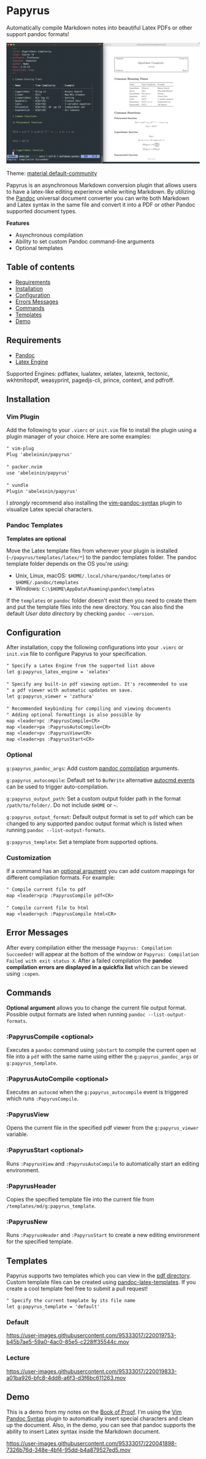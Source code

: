 # Papyrus

Automatically compile Markdown notes into beautiful Latex PDFs or other support pandoc formats!

![Screenshot example of Papyrus](https://github.com/abeleinin/papyrus/blob/main/examples/example.png?raw=true)

Theme: [material default-community](https://github.com/kaicataldo/material.vim)

Papyrus is an asynchronous Markdown conversion plugin that allows users to have a latex-like editing experience while writing Markdown. By utilizing the [Pandoc](https://pandoc.org/) universal document converter you can write both Markdown and Latex syntax in the same file and convert it into a PDF or other Pandoc supported document types.

**Features**

- Asynchronous compilation
- Ability to set custom Pandoc command-line arguments
- Optional templates

## Table of contents

- [Requirements](#requirements)
- [Installation](#installation)
- [Configuration](#configuration)
- [Errors Messages](#error-messages)
- [Commands](#commands)
- [Templates](#templates)
- [Demo](#demo)

## Requirements

- [Pandoc](https://pandoc.org/installing.html)
- [Latex Engine](https://pandoc.org/MANUAL.html#option--pdf-engine)

Supported Engines: pdflatex, lualatex, xelatex, latexmk, tectonic, wkhtmltopdf, weasyprint, pagedjs-cli, prince, context, and pdfroff.

## Installation

### Vim Plugin

Add the following to your `.vimrc` or `init.vim` file to install the plugin using a plugin manager of your choice. Here are some examples:

```vim
" vim-plug
Plug 'abeleinin/papyrus'

" packer.nvim
use 'abeleinin/papyrus'

" vundle
Plugin 'abeleinin/papyrus'
```

I *strongly* recommend also installing the [vim-pandoc-syntax](https://github.com/vim-pandoc/vim-pandoc-syntax) plugin to visualize Latex special characters.

### Pandoc Templates

**Templates are optional** 

Move the Latex template files from wherever your plugin is installed (`~/papyrus/templates/latex/*`) to the pandoc templates folder. The pandoc template folder depends on the OS you're using:

- Unix, Linux, macOS: `$HOME/.local/share/pandoc/templates` or `$HOME/.pandoc/templates`
- Windows: `C:\$HOME\AppData\Roaming\pandoc\templates`

If the `templates` or `pandoc` folder doesn't exist then you need to create them and put the template files into the new directory. You can also find the default *User data directory* by checking `pandoc --version`.

## Configuration

After installation, copy the following configurations into your `.vimrc` or `init.vim` file to configure Papyrus to your specification.

```vim
" Specify a Latex Engine from the supported list above
let g:papyrus_latex_engine = 'xelatex'

" Specify any built-in pdf viewing option. It's recommended to use 
" a pdf viewer with automatic updates on save.
let g:papyrus_viewer = 'zathura'

" Recommended keybinding for compiling and viewing documents
" Adding optional formattings is also possible by 
map <leader>pc :PapyrusCompile<CR>
map <leader>pa :PapyrusAutoCompile<CR>
map <leader>pv :PapyrusView<CR>
map <leader>ps :PapyrusStart<CR>
```

### Optional

`g:papyrus_pandoc_args`: Add custom [pandoc compilation](https://pandoc.org/MANUAL.html#general-writer-options) arguments.

`g:papyrus_autocompile`: Default set to `BufWrite` alternative [autocmd events](https://neovim.io/doc/user/autocmd.html#autocmd-events) can be used to trigger auto-compilation.

`g:papyrus_output_path`: Set a custom output folder path in the format `/path/to/folder/`. Do not include `$HOME` or `~`.

`g:papyrus_output_format`: Default output format is set to `pdf` which can be changed to any supported pandoc output format which is listed when running `pandoc --list-output-formats`.

`g:papyrus_template`: Set a template from supported options. 

### Customization 

If a command has an [optional argument](#commands) you can add custom mappings for different compilation formats. For example:

```vim
" Compile current file to pdf
map <leader>pcp :PapyrusCompile pdf<CR>

" Compile current file to html
map <leader>pch :PapyrusCompile html<CR>
```


## Error Messages

After every compilation either the message `Papyrus: Compilation Succeeded!` will appear at the bottom of the window or `Papyrus: Compilation Failed with exit status X`. After a failed compilation the **pandoc compilation errors are displayed in a quickfix list** which can be viewed using `:copen`.


## Commands

**Optional argument** allows you to change the current file output format. Possible output formats are listed when running `pandoc --list-output-formats`.

### :PapyrusCompile \<optional\>

Executes a `pandoc` command using `jobstart` to compile the current open `md` file into a `pdf` with the same name using either the `g:papyrus_pandoc_args` or `g:papyrus_template`. 

### :PapyrusAutoCompile \<optional\>

Executes an `autocmd` when the `g:papyrus_autocompile` event is triggered which runs `:PapyrusCompile`.

### :PapyrusView 

Opens the current file in the specified pdf viewer from the `g:papyrus_viewer` variable.

### :PapyrusStart \<optional\>

Runs `:PapyrusView` and `:PapyrusAutoCompile` to automatically start an editing environment.

### :PapyrusHeader

Copies the specified template file into the current file from `/templates/md/g:papyrus_template`.

### :PapyrusNew 

Runs `:PapyrusHeader` and `:PapyrusStart` to create a new editing environment for the specified template. 


## Templates

Papyrus supports two templates which you can view in the [pdf directory](https://github.com/abeleinin/papyrus/tree/main/templates/pdf). Custom template files can be created using [pandoc-latex-templates](https://github.com/Wandmalfarbe/pandoc-latex-template). If you create a cool template feel free to submit a pull request!

```vim
" Specify the current template by its file name 
let g:papyrus_template = 'default'
```
 
### Default

https://user-images.githubusercontent.com/95333017/220019753-b45b7ae5-59a0-4ac0-85e5-c228ff35544c.mov


### Lecture 

https://user-images.githubusercontent.com/95333017/220019833-a01ba926-bfc8-4dd8-a6f3-d3f6bc611263.mov


## Demo

This is a demo from my notes on the [Book of Proof](https://www.people.vcu.edu/~rhammack/BookOfProof/Main.pdf). I'm using the [Vim Pandoc Syntax](https://github.com/vim-pandoc/vim-pandoc-syntax) plugin to automatically insert special characters and clean up the document. Also, in the demo, you can see that pandoc supports the ability to insert Latex syntax inside the Markdown document.

https://user-images.githubusercontent.com/95333017/220041898-7326b76d-348e-4bf4-95dd-b4a879527ed5.mov



